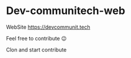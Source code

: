 # Dev-communitech-web

WebSite https://devcommunit.tech

Feel free to contribute 😉
  
 Clon and start contribute 
